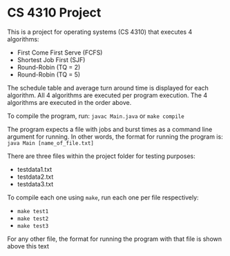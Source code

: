 # CS 4310 Project

This is a project for operating systems (CS 4310) that executes 4 algorithms:
* First Come First Serve (FCFS)
* Shortest Job First (SJF)
* Round-Robin (TQ = 2)
* Round-Robin (TQ = 5)

The schedule table and average turn around time is displayed for each algorithm.
All 4 algorithms are executed per program execution. The 4 algorithms are
executed in the order above.

To compile the program, run:
`javac Main.java` or `make compile`

The program expects a file with jobs and burst times as a command line argument
for running.  In other words, the format for running the program is:
`java Main [name_of_file.txt]`

There are three files within the project folder for testing purposes:
* testdata1.txt
* testdata2.txt
* testdata3.txt

To compile each one using `make`, run each one per file respectively:
* `make test1`
* `make test2`
* `make test3`

For any other file, the format for running the program with that file is shown
above this text
